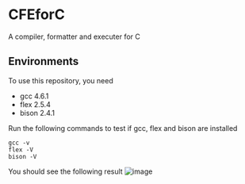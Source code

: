 # CFEforC
A compiler, formatter and executer for C

## Environments
To use this repository, you need 
 * gcc 4.6.1
 * flex 2.5.4
 * bison 2.4.1

Run the following commands to test if gcc, flex and bison are installed
```
gcc -v
flex -V
bison -V
```
You should see the following result
![image](https://user-images.githubusercontent.com/92793837/220815692-7b47de4e-008e-4019-8b3d-65f6f2f6196c.png)
